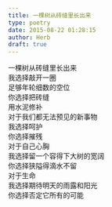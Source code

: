 ```yaml
---  
title: 一棵树从砖缝里长出来  
type: poetry  
date: 2015-08-22 01:28:15  
author: Herb  
draft: true
---  
```

一棵树从砖缝里长出来    
我选择敲开一圈    
足够年轮细数的空位    
你选择把砖缝    
用水泥修补    
对于我们都无法预见的新事物    
我选择呵护    
你选择摧残    
对于自己心胸    
我选择留一个容得下大树的宽阔    
你选择狭隘得滴水不留    
对于生命    
我选择期待明天的雨露和阳光    
你选择否定它所有的可能